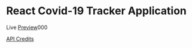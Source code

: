 # React Covid-19 Tracker Application

Live [Preview](https://covid19-tracker-mr62.web.app/)000

[API Credits](https://covid19.mathdro.id/api/)
